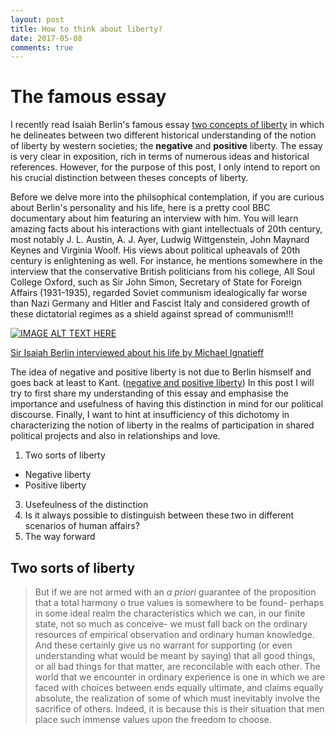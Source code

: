 ```yaml
---
layout: post
title: How to think about liberty?
date: 2017-05-08
comments: true
---
```





# The famous essay

I recently read Isaiah Berlin's famous essay [two concepts of liberty][1] in which he delineates between two different historical understanding of the notion of liberty by western societies; the __negative__  and __positive__ liberty. The essay is very clear in exposition, rich in terms of numerous ideas and historical references. However, for the purpose of this post, I only intend to report on his crucial distinction between theses concepts of liberty.  


Before we delve more into the philsophical contemplation, if you are curious about Berlin's personality and his life, here is a pretty cool BBC documentary about him featuring an interview with him. You will learn amazing facts about his interactions with giant intellectuals of 20th century, most notably J. L. Austin, A. J. Ayer, Ludwig Wittgenstein, John Maynard Keynes and Virginia Woolf. His views about political upheavals of 20th century is enlightening as well. For instance, he mentions somewhere in the interview that the conservative British politicians from his college, All Soul College Oxford, such as Sir John Simon, Secretary of State for Foreign Affairs (1931-1935), regarded Soviet communism idealogically far worse than Nazi Germany and Hitler and Fascist Italy and considered growth of these dictatorial regimes as a shield against spread of communism!!! 


[![IMAGE ALT TEXT HERE](http://img.youtube.com/vi/zDAGngAc9_M.jpg)](https://www.youtube.com/watch?v=zDAGngAc9_M)

[Sir Isaiah Berlin interviewed about his life by Michael Ignatieff][3]


The idea of negative and positive liberty is not due to Berlin hismself and goes back at least to Kant. ([negative and positive liberty][2]) In this post I will try to first share my understanding of this essay and emphasise the importance and usefulness of having this distinction in mind for our political discourse. Finally, I want to hint at insufficiency of this dichotomy in characterizing the notion of liberty in the realms of participation in shared political projects and also in relationships and love. 






1. Two sorts of liberty 
  * Negative liberty
  * Positive liberty
3. Usefeulness of the distinction
4. Is it always possible to distinguish between these two in different scenarios of human affairs? 
5. The way forward

## Two sorts of liberty

> But if we are not armed with an _a priori_ guarantee of the proposition that a total harmony o true values is somewhere to be found- perhaps in some ideal realm the characteristics which we can, in our finite state, not so much as conceive- we must fall back on the ordinary resources of empirical observation and ordinary human knowledge. And these certainly give us no warrant for supporting (or even understanding what would be meant by saying) that all good things, or all bad things for that matter, are reconcilable with each other. The world that we encounter in ordinary experience is one in which we are faced with choices between ends equally ultimate, and claims equally absolute, the realization of some of which must inevitably involve the sacrifice of others. Indeed, it is because this is their situation that men place such immense values upon the freedom to choose.     


[1]: https://en.wikipedia.org/wiki/Two_Concepts_of_Liberty
[2]: https://plato.stanford.edu/entries/liberty-positive-negative/
[3]: https://www.youtube.com/watch?v=zDAGngAc9_M
